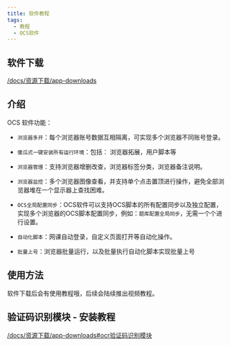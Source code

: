 ```yaml
---
title: 软件教程
tags: 
  - 教程
  - OCS软件
---
```

 

## 软件下载
 
[/docs/资源下载/app-downloads](/docs/资源下载/app-downloads)

## 介绍

OCS 软件功能：

- `浏览器多开`：每个浏览器账号数据互相隔离，可实现多个浏览器不同账号登录。

- `傻瓜式一键安装所有运行环境`：包括： 浏览器拓展，用户脚本等

- `浏览器管理`：支持浏览器增删改查，浏览器标签分类，浏览器备注说明。

- `浏览器监控`：多个浏览器图像查看，并支持单个点击置顶进行操作，避免全部浏览器堆在一个显示器上查找困难。

- `OCS全局配置同步`：OCS软件可以支持OCS脚本的所有配置同步以及独立配置，实现多个浏览器的OCS脚本配置同步，例如：`题库配置全局同步`，无需一个个进行设置。

- `自动化脚本`：网课自动登录，自定义页面打开等自动化操作。

- `批量上号`：浏览器批量运行，以及批量执行自动化脚本实现批量上号

## 使用方法

软件下载后会有使用教程哦，后续会陆续推出视频教程。

## 验证码识别模块 - 安装教程

[/docs/资源下载/app-downloads#ocr验证码识别模块](/docs/资源下载/app-downloads#ocr验证码识别模块)
